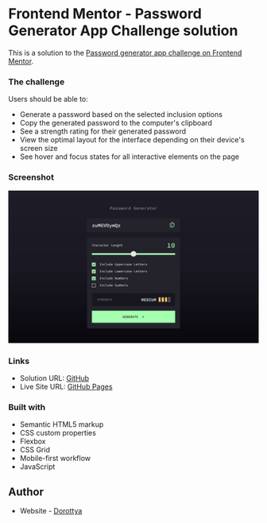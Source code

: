 # Frontend Mentor - Password Generator App Challenge solution

This is a solution to the [Password generator app challenge on Frontend Mentor](https://www.frontendmentor.io/challenges/password-generator-app-Mr8CLycqjh).

### The challenge

Users should be able to:

- Generate a password based on the selected inclusion options
- Copy the generated password to the computer's clipboard
- See a strength rating for their generated password
- View the optimal layout for the interface depending on their device's screen size
- See hover and focus states for all interactive elements on the page

### Screenshot

![](./desktop-preview.png)

### Links

- Solution URL: [GitHub](https://github.com/DorottyaB/password-generator-app)
- Live Site URL: [GitHub Pages](https://dorottyab.github.io/password-generator-app/)

### Built with

- Semantic HTML5 markup
- CSS custom properties
- Flexbox
- CSS Grid
- Mobile-first workflow
- JavaScript

## Author

- Website - [Dorottya](https://github.com/DorottyaB)
